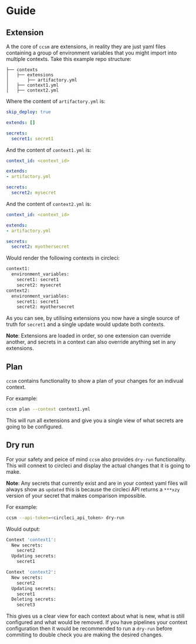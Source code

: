 # Guide

## Extension

A the core of `ccsm` are extensions, in reality they are just yaml files containing a group of environment variables that you might import into multiple contexts. Take this example repo structure:

```
├── contexts
│   ├── extensions
│       ├── artifactory.yml
│   ├── context1.yml
│   ├── context2.yml
```

Where the content of `artifactory.yml` is:

```yml
skip_deploy: true

extends: []

secrets:
  secret1: secret1
```

And the content of `context1.yml` is:

```yml
context_id: <context_id>

extends:
- artifactory.yml

secrets:
  secret2: mysecret
```

And the content of `context2.yml` is:

```yml
context_id: <context_id>

extends:
- artifactory.yml

secrets:
  secret2: myothersecret
```

Would render the following contexts in circleci:

```txt
context1:
  environment_variables:
    secret1: secret1
    secret2: mysecret
context2:
  environment_variables:
    secret1: secret1
    secret2: myothersecret
```

As you can see, by utilising extensions you now have a single source of truth for `secret1` and a single update would update both contexts.

**Note**: Extensions are loaded in order, so one extension can override another, and secrets in a context can also override anything set in any extensions.

## Plan

`ccsm` contains functionality to show a plan of your changes for an indivual context.

For example:

```sh
ccsm plan --context context1.yml
```

This will run all extensions and give you a single view of what secrets are going to be configured.

## Dry run

For your safety and peice of mind `ccsm` also provides `dry-run` functionality. This will connext to circleci and display the actual changes that it is going to make.

**Note**: Any secrets that currently exist and are in your context yaml files will always show as `updated` this is because the circleci API returns a `***xzy` version of your secret that makes comparison impossible.

For example:

```sh
ccsm --api-token=<circleci_api_token> dry-run
```

Would output:

```sh
Context 'context1':
  New secrets:
    secret2
  Updating secrets:
    secret1

Context 'context2':
  New secrets:
    secret2
  Updating secrets:
    secret1
  Deleting secrets:
    secret3
```

This gives us a clear view for each context about what is new, what is still configured and what would be removed. If you have pipelines your context configuration then it would be recommended to run a `dry-run` before commiting to double check you are making the desired changes.
